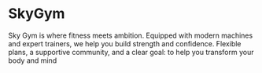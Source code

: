 # SkyGym
Sky Gym is where fitness meets ambition. Equipped with modern machines and expert trainers, we help you build strength and confidence. Flexible plans, a supportive community, and a clear goal: to help you transform your body and mind
